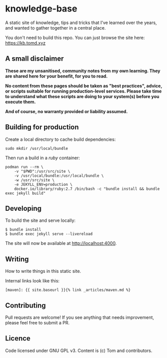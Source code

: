 # knowledge-base

A static site of knowledge, tips and tricks that I've learned over the years, and wanted to gather together in a central place.

You don't need to build this repo. You can just browse the site here: <https://kb.tomd.xyz>

## A small disclaimer

**These are my unsanitised, community notes from my own learning. They are shared here for your benefit, for you to read.**

**No content from these pages should be taken as "best practices", advice, or scripts suitable for running production-level services. Please take time to understand what these scripts are doing to your system(s) before you execute them.**

**And of course, no warranty provided or liability assumed.**

## Building for production

Create a local directory to cache build dependencies:

    sudo mkdir /usr/local/bundle

Then run a build in a _ruby_ container:

    podman run --rm \
        -v "$PWD":/usr/src/site \
        -v /usr/local/bundle:/usr/local/bundle \
        -w /usr/src/site \
        -e JEKYLL_ENV=production \
        docker.io/library/ruby:2.7 /bin/bash -c "bundle install && bundle exec jekyll build"

## Developing

To build the site and serve locally:

    $ bundle install
    $ bundle exec jekyll serve --livereload

The site will now be available at <http://localhost:4000>.

## Writing

How to write things in this static site.

Internal links look like this:

```
[maven]: {{ site.baseurl }}{% link _articles/maven.md %}
```

## Contributing

Pull requests are welcome! If you see anything that needs improvement, please feel free to submit a PR.

## Licence

Code licensed under GNU GPL v3. Content is (c) Tom and contributors.
